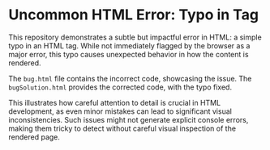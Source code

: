 # Uncommon HTML Error: Typo in Tag

This repository demonstrates a subtle but impactful error in HTML: a simple typo in an HTML tag.  While not immediately flagged by the browser as a major error, this typo causes unexpected behavior in how the content is rendered.

The `bug.html` file contains the incorrect code, showcasing the issue.  The `bugSolution.html` provides the corrected code, with the typo fixed.

This illustrates how careful attention to detail is crucial in HTML development, as even minor mistakes can lead to significant visual inconsistencies.  Such issues might not generate explicit console errors, making them tricky to detect without careful visual inspection of the rendered page.
